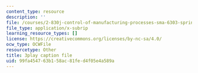 ```yaml
---
content_type: resource
description: ''
file: /courses/2-830j-control-of-manufacturing-processes-sma-6303-spring-2008/99fa454763b158ac81fed4f05e4a589a_ra5yBfC9ztE.vtt
file_type: application/x-subrip
learning_resource_types: []
license: https://creativecommons.org/licenses/by-nc-sa/4.0/
ocw_type: OCWFile
resourcetype: Other
title: 3play caption file
uid: 99fa4547-63b1-58ac-81fe-d4f05e4a589a
---
```

